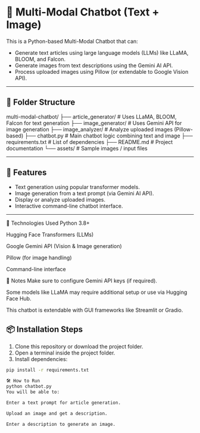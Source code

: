 # 🤖 Multi-Modal Chatbot (Text + Image)

This is a Python-based Multi-Modal Chatbot that can:
- Generate text articles using large language models (LLMs) like LLaMA, BLOOM, and Falcon.
- Generate images from text descriptions using the Gemini AI API.
- Process uploaded images using Pillow (or extendable to Google Vision API).

---

## 📁 Folder Structure
multi-modal-chatbot/
├── article_generator/       # Uses LLaMA, BLOOM, Falcon for text generation
├── image_generator/         # Uses Gemini API for image generation
├── image_analyzer/          # Analyze uploaded images (Pillow-based)
├── chatbot.py               # Main chatbot logic combining text and image
├── requirements.txt         # List of dependencies
├── README.md                # Project documentation
└── assets/                  # Sample images / input files



---

## 🚀 Features

- Text generation using popular transformer models.
- Image generation from a text prompt (via Gemini AI API).
- Display or analyze uploaded images.
- Interactive command-line chatbot interface.

---
🧪 Technologies Used
Python 3.8+

Hugging Face Transformers (LLMs)

Google Gemini API (Vision & Image generation)

Pillow (for image handling)

Command-line interface

📌 Notes
Make sure to configure Gemini API keys (if required).

Some models like LLaMA may require additional setup or use via Hugging Face Hub.

This chatbot is extendable with GUI frameworks like Streamlit or Gradio.


## 📦 Installation Steps

1. Clone this repository or download the project folder.
2. Open a terminal inside the project folder.
3. Install dependencies:

```bash
pip install -r requirements.txt

🛠️ How to Run
python chatbot.py
You will be able to:

Enter a text prompt for article generation.

Upload an image and get a description.

Enter a description to generate an image.
